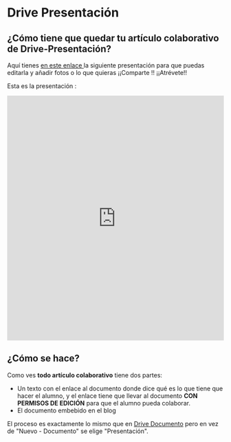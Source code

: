 
# Drive Presentación

## ¿Cómo tiene que quedar tu artículo colaborativo de Drive-Presentación?

Aquí tienes [en este enlace ](https://docs.google.com/presentation/d/10DrBTJqoabaxunjP4a2CglpW4c62wslCmJwFqFFG-vI/edit?usp=sharing)la siguiente presentación para que puedas editarla y añadir fotos o lo que quieras ¡¡Comparte !! ¡¡Atrévete!!

Esta es la presentación :

<iframe width="100%" height="569" src="https://docs.google.com/presentation/d/10DrBTJqoabaxunjP4a2CglpW4c62wslCmJwFqFFG-vI/embed?start=false&amp;loop=false&amp;delayms=3000" frameborder="0" allowfullscreen="true" mozallowfullscreen="true" webkitallowfullscreen="true"></iframe>

## ¿Cómo se hace?

Como ves **todo artículo colaborativo** tiene dos partes:

* Un texto con el enlace al documento donde dice qué es lo que tiene que hacer el alumno, y el enlace tiene que llevar al documento **CON PERMISOS DE EDICIÓN** para que el alumno pueda colaborar.
* El documento embebido en el blog

El proceso es exactamente lo mismo que en [Drive Documento](drive_documento.md) pero en vez de "Nuevo - Documento" se elige "Presentación".


